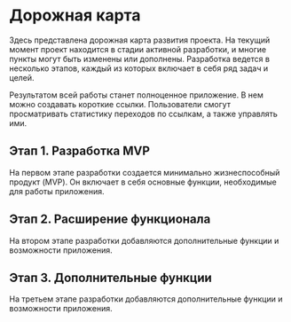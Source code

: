 # Дорожная карта

Здесь представлена дорожная карта развития проекта.
На текущий момент проект находится в стадии активной разработки, и многие пункты могут быть изменены или дополнены.
Разработка ведется в несколько этапов, каждый из которых включает в себя ряд задач и целей.

Результатом всей работы станет полноценное приложение. В нем можно создавать короткие ссылки.
Пользователи смогут просматривать статистику переходов по ссылкам, а также управлять ими.

## Этап 1. Разработка MVP <Badge text="0.x" />

На первом этапе разработки создается минимально жизнеспособный продукт (MVP).
Он включает в себя основные функции, необходимые для работы приложения.

<roadmap-item title="Авторизация" description="страницы входа и регистрации, восстановление пароля" status="done" />
<roadmap-item title="Профиль пользователя" description="обновление данных, смена пароля, удаление аккаунта" status="done" />
<roadmap-item title="Панель управления" description="основная страница приложения, обзор данных пользователя, управление проектами и ссылками" status="in-progress" />
<roadmap-item title="Проекты" description="создание, редактирование и удаление проектов" status="in-progress" />
<roadmap-item title="Ссылки" description="создание, редактирование и удаление коротких ссылок" status="in-progress" />
<roadmap-item title="Документация" description="руководство пользователя, руководство разработчика" status="in-progress" />

## Этап 2. Расширение функционала <Badge text="1.x" />

На втором этапе разработки добавляются дополнительные функции и возможности приложения.

<roadmap-item title="Администрирование" description="управление пользователями" status="planned" />
<roadmap-item title="Проекты" description="возможность делиться проектами, использовать теги" status="planned" />
<roadmap-item title="Ссылки" description="аналитика переходов, расширенные настройки (QR-код, срок действия, защита паролем и др.)" status="planned" />
<roadmap-item title="Аналитика" description="экспорт данных" status="planned" />

## Этап 3. Дополнительные функции <Badge text="2.x" />

На третьем этапе разработки добавляются дополнительные функции и возможности приложения.

<roadmap-item title="Ссылки" description="UTM-метки, социальные карточки, генерация AI-ссылок" />
<roadmap-item title="API" description="возможность использования API для интеграции с другими сервисами" />
<roadmap-item title="Расширение браузера" description="удобное создание коротких ссылок прямо из браузера" />
